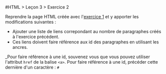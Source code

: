 #HTML > Leçon 3 > Exercice 2

Reprendre la page HTML créée avec l'[exercice 1](../exercise1) et y apporter les modifications suivantes :

* Ajouter une liste de liens correpondant au nombre de paragraphes créés à l'exercice précédent.
* Ces liens doivent faire référence aux id des paragraphes en utilisant les ancres.

_Pour faire référence à une id, souvenez vous que vous pouvez utiliser l'attribut `href` de la balise `<a>`. Pour faire référence à une id, précéder cette dernière d'un caractère : `#`
